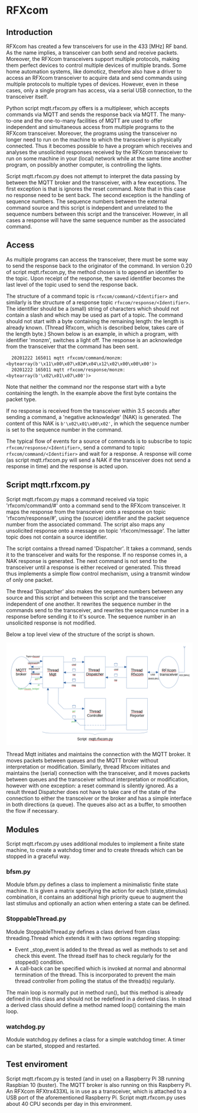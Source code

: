 # RFXcom

## Introduction
RFXcom has created a few transceivers for use in the 433 [MHz] RF band. As the name implies, a transceiver can both send and receive packets. Moreover, the RFXcom transceivers support multiple protocols, making them perfect devices to control multiple devices of multiple brands. Some home automation systems, like domoticz, therefore also have a driver to access an RFXcom transceiver to acquire data and send commands using multiple protocols to multiple types of devices. However, even in these cases, only a single program has access, via a serial USB connection, to the transceiver itself.

Python script mqtt.rfxcom.py offers is a multiplexer, which accepts commands via MQTT and sends the response back via MQTT. The many-to-one and the one-to-many facilities of MQTT are used to offer independent and simultaneous access from multiple programs to the RFXcom transceiver. Moreover, the programs using the transceiver no longer need to run on the machine to which the transceiver is physically connected. Thus it becomes possible to have a program which receives and analyses the unsolicited responses received by the RFXcom transceiver to run on some machine in your (local) network while at the same time another program, on possibly another computer, is controlling the lights.

Script mqtt.rfxcom.py does not attempt to interpret the data passing by between the MQTT broker and the transceiver, with a few exceptions. The first exception is that is ignores the reset command. Note that in this case no response need to be sent back. The second exception is the handling of sequence numbers. The sequence numbers between the external command source and this script is independent and unrelated to the sequence numbers between this script and the transceiver. However, in all cases a response will have the same sequence number as the associated command.

## Access
As multiple programs can access the transceiver, there must be some way to send the response back to the originator of the command. In version 0.20 of script mqtt.rfxcom.py, the method chosen is to append an identifier to the topic. Upon receipt of the response, the saved identifier becomes the last level of the topic used to send the response back.

The structure of a command topic is `rfxcom/command/<Identifier>` and similarly is the structure of a response topic `rfxcom/response/<Identifier>`. The identifier should be a (small) string of characters which should not contain a slash and which may be used as part of a topic. The command should not start with a byte containing the remaining length: the length is already known. (Thread Rfxcom, which is described below, takes care of the length byte.) Shown below is an example, in which a program, with identifier 'monzm', switches a light off. The response is an acknowledge from the transceiver that the command has been sent.

```
  20201222 165011 mqtt rfxcom/command/monzm:<bytearray(b'\x11\x00\x07\x02#\x04\x12\x02\x00\x00\x00')>
  20201222 165011 mqtt rfxcom/response/monzm:<bytearray(b'\x02\x01\x07\x00')>
```

Note that neither the command nor the response start with a byte containing the length. In the example above the first byte contains the packet type.

If no response is received from the transceiver within 3.5 seconds after sending a command, a 'negative acknowledge' (NAK) is generated. The content of this NAK is `b'\x02\x01\x00\x02'`, in which the sequence number is set to the sequence number in the command.

The typical flow of events for a source of commands is to subscribe to topic `rfxcom/response/<Identifier>`, send a command to topic `rfxcom/command/<Identifier>` and wait for a response. A response will come (as script mqtt.rfxcom.py will send a NAK if the transceiver does not send a response in time) and the response is acted upon.

## Script mqtt.rfxcom.py
Script mqtt.rfxcom.py maps a command received via topic 'rfxcom/command/#' onto a command send to the RFXcom transceiver. It maps the response from the transceiver onto a response on topic 'rfxcom/response/#', using the (source) identifier and the packet sequence number from the associated command. The script also maps any unsolicited response onto a message on topic 'rfxcom/message'. The latter topic does not contain a source identifier.

The script contains a thread named 'Dispatcher'. It takes a command, sends it to the transceiver and waits for the response. If no response comes in, a NAK response is generated. The next command is not send to the transceiver until a response is either received or generated. This thread thus implements a simple flow control mechanism, using a transmit window of only one packet.

The thread 'Dispatcher' also makes the sequence numbers between any source and this script and between this script and the transceiver independent of one another. It rewrites the sequence number in the commands send to the transceiver, and rewrites the sequence number in a response before sending it to it's source. The sequence number in an unsolicited response is not modified.

Below a top level view of the structure of the script is shown.

<img src="https://github.com/wnelis/RFXcom/blob/main/docs/tlad.png" >

Thread Mqtt initiates and maintains the connection with the MQTT broker. It moves packets between queues and the MQTT broker without interpretation or modification. Similarly, thread Rfxcom initiates and maintains the (serial) connection with the transceiver, and it moves packets between queues and the transceiver without interpretation or modification, however with one exception: a reset command is silently ignored. As a result thread Dispatcher does not have to take care of the state of the connection to either the transceiver or the broker and has a simple interface in both directions (a queue). The queues also act as a buffer, to smoothen the flow if necessary. 

## Modules
Script mqtt.rfxcom.py uses additional modules to implement a finite state machine, to create a watchdog timer and to create threads which can be stopped in a graceful way.

### bfsm.py
Module bfsm.py defines a class to implement a minimalistic finite state machine. It is given a matrix specifying the action for each (state,stimulus) combination, it contains an additional high priority queue to augment the last stimulus and optionally an action when entering a state can be defined.

### StoppableThread.py
Module StoppableThread.py defines a class derived from class threading.Thread which extends it with two options regarding stopping:
* Event _stop_event is added to the thread as well as methods to set and check this event. The thread itself has to check regularly for the stopped() condition.
* A call-back can be specified which is invoked at normal and abnormal termination of the thread. This is incorporated to prevent the main thread controller from polling the status of the thread(s) regularly.

The main loop is normally put in method run(), but this method is already defined in this class and should not be redefined in a derived class. In stead a derived class should define a method named loop() containing the main loop.

### watchdog.py
Module watchdog.py defines a class for a simple watchdog timer. A timer can be started, stopped and restarted.

## Test enviroment
Script mqtt.rfxcom.py is tested (and in use) on a Raspberry Pi 3B running Raspbian 10 (buster). The MQTT broker is also running on this Raspberry Pi. An RFXcom RFXtrx433XL is in use as a transceiver, which is attached to a USB port of the aforementioned Raspberry Pi. Script mqtt.rfxcom.py uses about 40 CPU seconds per day in this environment.

